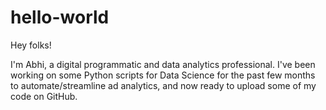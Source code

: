 # hello-world

Hey folks!

I'm Abhi, a digital programmatic and data analytics professional.
I've been working on some Python scripts for Data Science for the past few months to automate/streamline ad analytics, and now ready to upload some of my code on GitHub. 
